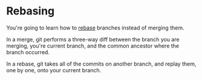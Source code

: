 # Rebasing

You're going to learn how to [rebase](https://www.git-scm.com/book/en/v2/Git-Branching-Rebasing) branches instead of merging them.

In a merge, git performs a three-way diff between the branch you are merging, you're current branch, and the common ancestor where the branch occurred.

In a rebase, git takes all of the commits on another branch, and replay them, one by one, onto your current branch.
